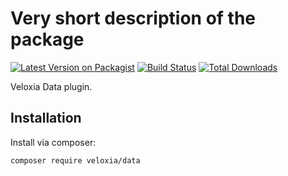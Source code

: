 # Very short description of the package

[![Latest Version on Packagist](https://img.shields.io/packagist/v/veloxia/data.svg?style=flat-square)](https://packagist.org/packages/veloxia/data)
[![Build Status](https://img.shields.io/travis/veloxiadev/data/master.svg?style=flat-square)](https://travis-ci.org/veloxiadev/data)
[![Total Downloads](https://img.shields.io/packagist/dt/veloxia/data.svg?style=flat-square)](https://packagist.org/packages/veloxia/data)

Veloxia Data plugin.

## Installation

Install via composer:

```bash
composer require veloxia/data
```
